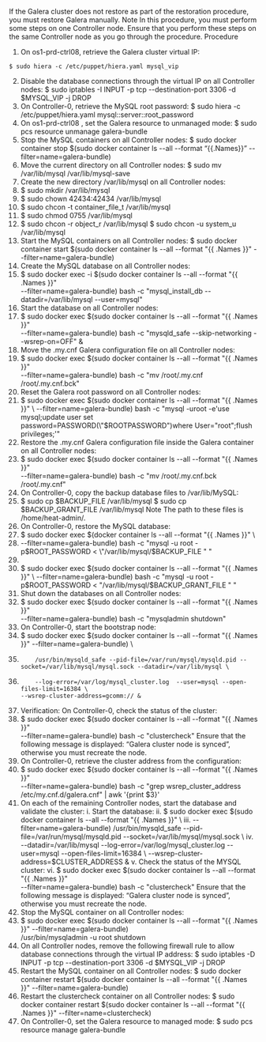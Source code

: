If the Galera cluster does not restore as part of the restoration procedure, you must restore Galera manually.
Note
In this procedure, you must perform some steps on one Controller node. Ensure that you perform these steps on the same Controller node as you go through the procedure.
Procedure
1.	On os1-prd-ctrl08, retrieve the Galera cluster virtual IP:

```
$ sudo hiera -c /etc/puppet/hiera.yaml mysql_vip
```

2.	Disable the database connections through the virtual IP on all Controller nodes:
$ sudo iptables -I INPUT  -p tcp --destination-port 3306 -d $MYSQL_VIP  -j DROP
3.	On Controller-0, retrieve the MySQL root password:
$ sudo hiera -c /etc/puppet/hiera.yaml mysql::server::root_password
4.	On os1-prd-ctrl08 , set the Galera resource to unmanaged mode:
$ sudo pcs resource unmanage galera-bundle
5.	Stop the MySQL containers on all Controller nodes:
$ sudo docker container stop $(sudo docker container ls --all --format “{{.Names}}” --filter=name=galera-bundle)
6.	Move the current directory on all Controller nodes:
$ sudo mv /var/lib/mysql /var/lib/mysql-save
7.	Create the new directory /var/lib/mysql on all Controller nodes:
8.	$ sudo mkdir /var/lib/mysql
9.	$ sudo chown 42434:42434 /var/lib/mysql
10.	$ sudo chcon -t container_file_t /var/lib/mysql
11.	$ sudo chmod 0755 /var/lib/mysql
12.	$ sudo chcon -r object_r /var/lib/mysql
$ sudo chcon -u system_u /var/lib/mysql
13.	Start the MySQL containers on all Controller nodes:
$ sudo docker container start $(sudo docker container ls --all --format "{{ .Names }}" --filter=name=galera-bundle)
14.	Create the MySQL database on all Controller nodes:
15.	$ sudo docker exec -i $(sudo docker container ls --all --format "{{ .Names }}" \
      --filter=name=galera-bundle) bash -c "mysql_install_db --datadir=/var/lib/mysql --user=mysql"
16.	Start the database on all Controller nodes:
17.	$ sudo docker exec $(sudo docker container ls --all --format "{{ .Names }}" \
      --filter=name=galera-bundle) bash -c "mysqld_safe --skip-networking --wsrep-on=OFF" &
18.	Move the .my.cnf Galera configuration file on all Controller nodes:
19.	$ sudo docker exec $(sudo docker container ls --all --format "{{ .Names }}" \
      --filter=name=galera-bundle) bash -c "mv /root/.my.cnf /root/.my.cnf.bck"
20.	Reset the Galera root password on all Controller nodes:
21.	$ sudo docker exec $(sudo docker container ls --all --format "{{ .Names }}"  \
      --filter=name=galera-bundle) bash -c "mysql -uroot -e'use mysql;update user set password=PASSWORD(\"$ROOTPASSWORD\")where User=\"root\";flush privileges;'"
22.	Restore the .my.cnf Galera configuration file inside the Galera container on all Controller nodes:
23.	$ sudo docker exec $(sudo docker container ls --all --format "{{ .Names }}"   \
      --filter=name=galera-bundle) bash -c "mv /root/.my.cnf.bck /root/.my.cnf"
24.	On Controller-0, copy the backup database files to /var/lib/MySQL:
25.	$ sudo cp $BACKUP_FILE /var/lib/mysql
$ sudo cp $BACKUP_GRANT_FILE /var/lib/mysql
Note
The path to these files is /home/heat-admin/.
26.	On Controller-0, restore the MySQL database:
27.	$ sudo docker exec $(docker container ls --all --format "{{ .Names }}"    \
28.	--filter=name=galera-bundle) bash -c "mysql -u root -p$ROOT_PASSWORD < \"/var/lib/mysql/$BACKUP_FILE \"  "
29.	
30.	$ sudo docker exec $(sudo docker container ls --all --format "{{ .Names }}"    \
--filter=name=galera-bundle) bash -c "mysql -u root -p$ROOT_PASSWORD < \"/var/lib/mysql/$BACKUP_GRANT_FILE \"  "
31.	Shut down the databases on all Controller nodes:
32.	$ sudo docker exec $(sudo docker container ls --all --format "{{ .Names }}"    \
      --filter=name=galera-bundle) bash -c "mysqladmin shutdown"
33.	On Controller-0, start the bootstrap node:
34.	$ sudo docker exec $(sudo docker container ls --all --format "{{ .Names }}"  --filter=name=galera-bundle) \
35.	        /usr/bin/mysqld_safe --pid-file=/var/run/mysql/mysqld.pid --socket=/var/lib/mysql/mysql.sock --datadir=/var/lib/mysql \
36.	        --log-error=/var/log/mysql_cluster.log  --user=mysql --open-files-limit=16384 \
        --wsrep-cluster-address=gcomm:// &
37.	Verification: On Controller-0, check the status of the cluster:
38.	$ sudo docker exec $(sudo docker container ls --all --format "{{ .Names }}" \
         --filter=name=galera-bundle) bash -c "clustercheck"
Ensure that the following message is displayed: “Galera cluster node is synced”, otherwise you must recreate the node.
39.	On Controller-0, retrieve the cluster address from the configuration:
40.	$ sudo docker exec $(sudo docker container ls --all --format "{{ .Names }}" \
--filter=name=galera-bundle) bash -c "grep wsrep_cluster_address /etc/my.cnf.d/galera.cnf" | awk '{print $3}'
41.	On each of the remaining Controller nodes, start the database and validate the cluster:
i.	Start the database:
ii.	$ sudo docker exec $(sudo docker container ls --all --format "{{ .Names }}" \
iii.	      --filter=name=galera-bundle) /usr/bin/mysqld_safe --pid-file=/var/run/mysql/mysqld.pid --socket=/var/lib/mysql/mysql.sock \
iv.	      --datadir=/var/lib/mysql --log-error=/var/log/mysql_cluster.log  --user=mysql --open-files-limit=16384 \
      --wsrep-cluster-address=$CLUSTER_ADDRESS &
v.	Check the status of the MYSQL cluster:
vi.	$ sudo docker exec $(sudo docker container ls --all --format "{{ .Names }}" \
         --filter=name=galera-bundle) bash -c "clustercheck"
Ensure that the following message is displayed: “Galera cluster node is synced”, otherwise you must recreate the node.
42.	Stop the MySQL container on all Controller nodes:
43.	$ sudo docker exec $(sudo docker container ls --all --format "{{ .Names }}" --filter=name=galera-bundle) \
        /usr/bin/mysqladmin -u root shutdown
44.	On all Controller nodes, remove the following firewall rule to allow database connections through the virtual IP address:
$ sudo iptables -D  INPUT  -p tcp --destination-port 3306 -d $MYSQL_VIP  -j DROP
45.	Restart the MySQL container on all Controller nodes:
$ sudo docker container restart $(sudo docker container ls --all --format  "{{ .Names }}" --filter=name=galera-bundle)
46.	Restart the clustercheck container on all Controller nodes:
$ sudo docker container restart $(sudo docker container ls --all --format  "{{ .Names }}" --filter=name=clustercheck)
47.	On Controller-0, set the Galera resource to managed mode:
$ sudo pcs resource manage galera-bundle

